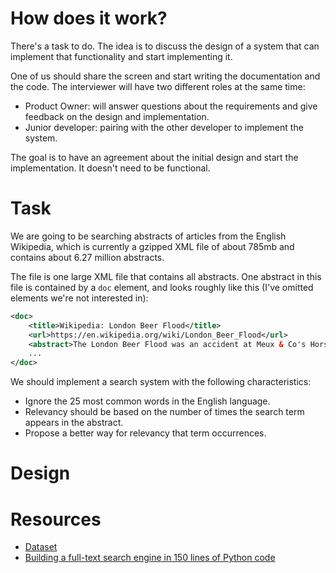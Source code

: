 # How does it work?

There's a task to do. The idea is to discuss the design of a system that can
implement that functionality and start implementing it.

One of us should share the screen and start writing the documentation and the
code. The interviewer will have two different roles at the same time:

- Product Owner: will answer questions about the requirements and give feedback
  on the design and implementation.
- Junior developer: pairing with the other developer to implement the system.

The goal is to have an agreement about the initial design and start the
implementation. It doesn't need to be functional.

# Task

We are going to be searching abstracts of articles from the English Wikipedia,
which is currently a gzipped XML file of about 785mb and contains about 6.27
million abstracts.

The file is one large XML file that contains all abstracts. One abstract in
this file is contained by a `doc` element, and looks roughly like this (I've
omitted elements we're not interested in):

```xml
<doc>
    <title>Wikipedia: London Beer Flood</title>
    <url>https://en.wikipedia.org/wiki/London_Beer_Flood</url>
    <abstract>The London Beer Flood was an accident at Meux & Co's Horse Shoe Brewery, London, on 17 October 1814. It took place when one of the  wooden vats of fermenting porter burst.</abstract>
    ...
</doc>
```

We should implement a search system with the following characteristics:

- Ignore the 25 most common words in the English language.
- Relevancy should be based on the number of times the search term appears in
  the abstract.
- Propose a better way for relevancy that term occurrences.

# Design 


# Resources

- [Dataset]
- [Building a full-text search engine in 150 lines of Python code]

[Dataset]: https://dumps.wikimedia.org/enwiki/latest/
[Building a full-text search engine in 150 lines of Python code]: https://bart.degoe.de/building-a-full-text-search-engine-150-lines-of-code/
